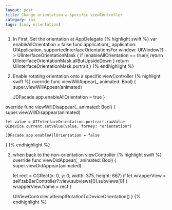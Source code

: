 ```yaml
---
layout: post
title: Change orientation a specific viewController
category: ios
tags: [ios, orientation]
---
```

 
1. In First, Set the orientation at AppDelegate
{% highlight swift %}
var enableAllOrientation = false
  func application(_ application: UIApplication, supportedInterfaceOrientationsFor window: UIWindow?) -> UIInterfaceOrientationMask {
      if (enableAllOrientation == true){
          return UIInterfaceOrientationMask.allButUpsideDown
      }
      return UIInterfaceOrientationMask.portrait
  }
{% endhighlight %}

2. Enable rotating orientation onto a specific viewController
{% highlight swift %}
override func viewWillAppear(_ animated: Bool) {
      super.viewWillAppear(animated)

    JDFacade.app.enableAllOrientation = true
}

override func viewWillDisappear(_ animated: Bool) {
    super.viewWillDisappear(animated)

    let value = UIInterfaceOrientation.portrait.rawValue
    UIDevice.current.setValue(value, forKey: "orientation")

    JDFacade.app.enableAllOrientation = false
}
{% endhighlight %}

<!-- ``` Swift -->
3. when back to the non-orientation viewController
{% highlight swift %}
  override func viewDidAppear(_ animated: Bool) {
      super.viewDidAppear(animated)

      let rect = CGRect(x: 0, y: 0, width: 375, height: 667)
      if let wrapperView = self.tabBarController?.view.subviews[0].subviews[0] {
          wrapperView.frame = rect
      }

      UIViewController.attemptRotationToDeviceOrientation()
  }
{% endhighlight %}
<!-- ``` -->
